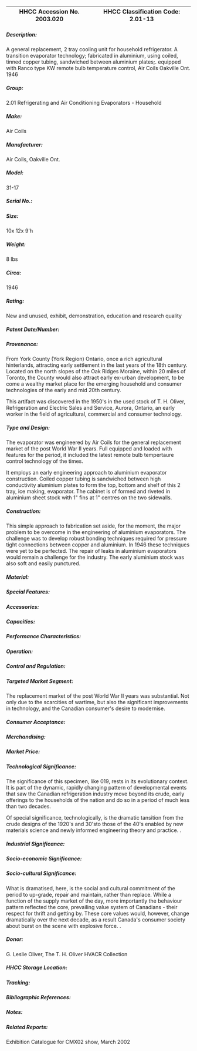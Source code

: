 | **HHCC Accession No. 2003.020** |**HHCC Classification Code:  2.01-13**|
| ----------- | ----------- |
##### Description:
A general replacement, 2 tray cooling unit for household refrigerator. A transition evaporator technology; fabricated in aluminium, using coiled, tinned copper tubing, sandwiched between aluminium plates;. equipped with Ranco type KW remote bulb temperature control, Air Coils Oakville Ont. 1946
##### Group:
2.01 Refrigerating and Air Conditioning Evaporators - Household

##### Make:
Air Coils

##### Manufacturer:
Air Coils, Oakville Ont.

##### Model:
31-17

##### Serial No.:


##### Size:
10x 12x 9'h

##### Weight:
8 lbs

##### Circa:
1946

##### Rating:
New and unused, exhibit, demonstration, education and research quality

##### Patent Date/Number:


##### Provenance:
From York County (York Region) Ontario, once a rich agricultural hinterlands, attracting early settlement in the last years of the 18th century. Located on the north slopes of the Oak Ridges Moraine, within 20 miles of Toronto, the County would also attract early ex-urban development, to be come a wealthy market place for the emerging household and consumer technologies of the early and mid 20th century. 

This artifact was discovered in the 1950's in the used stock of T. H. Oliver, Refrigeration and Electric Sales and Service, Aurora, Ontario, an early worker in the field of agricultural, commercial and consumer technology.

##### Type and Design:
The evaporator was engineered by Air Coils for the general replacement market of the post World War II years. Full equipped and loaded with features for the period, it included the latest remote bulb tempertaure control technology of the times. 

It employs an early engineering approach to aluminium evaporator construction. Coiled copper tubing is sandwiched between high conductivity aluminium plates to form the top, bottom and shelf of this 2 tray, ice making, evaporator. The cabinet is of formed and riveted in aluminium sheet stock with 1" fins at 1" centres on the two sidewalls.

##### Construction:
This simple approach to fabrication set aside, for the moment, the major problem to be overcome in the engineering of aluminium evaporators. The challenge was to develop robust bonding techniques required for pressure tight connections between copper and aluminium. In 1946 these techniques were yet to be perfected. The repair of leaks in aluminium evaporators would remain a challenge for the industry. The early aluminium stock was also soft and easily punctured.

##### Material:


##### Special Features:


##### Accessories:


##### Capacities:


##### Performance Characteristics:


##### Operation:


##### Control and Regulation:


##### Targeted Market Segment:
The replacement market of the post World War II years was substantial. Not only due to the scarcities of wartime, but also the significant improvements in technology, and the Canadian consumer's desire to modernise.

##### Consumer Acceptance:


##### Merchandising:


##### Market Price:


##### Technological Significance:
The significance of this specimen, like 019, rests in its evolutionary context. It is part of the dynamic, rapidly changing pattern of developmental events that saw the Canadian refrigeration industry move beyond its crude, early offerings to the households of the nation and do so in a period of much less than two decades.  

Of special significance, technologically, is the dramatic tansition from the  crude designs of the 1920's and 30'sto those of the 40's enabled by new materials science and newly informed engineering theory and practice.    .

##### Industrial Significance:


##### Socio-economic Significance:


##### Socio-cultural Significance:
What is dramatised, here, is the social and cultural commitment of the period to up-grade, repair and maintain, rather than replace. While a function of the supply market of the day,  more importantly the behaviour pattern reflected the core, prevailing value system of Canadians - their respect for thrift and getting by. These core values would, however,  change dramatically over the next decade, as a result Canada's consumer society about burst on the scene with explosive force.  .

##### Donor:
G. Leslie Oliver, The T. H. Oliver HVACR Collection

##### HHCC Storage Location:


##### Tracking:


##### Bibliographic References:


##### Notes:


##### Related Reports:
Exhibition Catalogue for CMX02 show, March 2002
